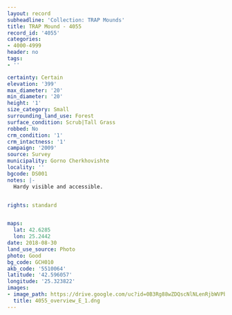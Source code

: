 ```yaml
---
layout: record
subheadline: 'Collection: TRAP Mounds'
title: TRAP Mound - 4055
record_id: '4055'
categories:
- 4000-4999
header: no
tags:
- ''

certainty: Certain
elevation: '399'
max_diameter: '20'
min_diameter: '20'
height: '1'
size_category: Small
surrounding_land_use: Forest
surface_condition: Scrub|Tall Grass
robbed: No
crm_condition: '1'
crm_intactness: '1'
campaign: '2009'
source: Survey
municipality: Gorno Cherkhovishte
locality: ''
bgcode: DS001
notes: |-
  Hardy visible and accessible.


rights: standard


maps:
  lat: 42.6285
  lon: 25.2442
date: 2018-08-30
land_use_source: Photo
photo: Good
bg_code: GCH010
akb_code: '5510064'
latitude: '42.596057'
longitude: '25.323822'
images:
- image_path: https://drive.google.com/uc?id=0B3Rg88wZDQscNlNLenRjbWVPb00
  title: 4055_overview_E_1.dng
---
```

